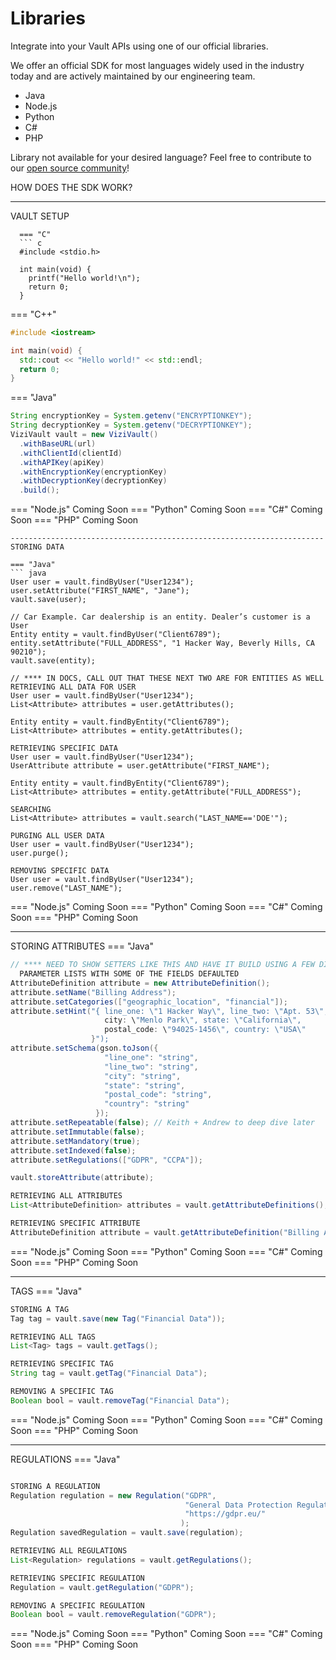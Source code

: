 # Libraries
Integrate into your Vault APIs using one of our official libraries.

We offer an official SDK for most languages widely used in the industry today and are actively maintained by our engineering team.

- Java
- Node.js
- Python
- C#
- PHP

Library not available for your desired language? Feel free to contribute to our [open source community](https://github.com/anontechnology)!

HOW DOES THE SDK WORK?

----------------------------------------------------------------------
VAULT SETUP
```
  === "C"
  ``` c
  #include <stdio.h>

  int main(void) {
    printf("Hello world!\n");
    return 0;
  }
  ```
  === "C++"
  ``` c++
  #include <iostream>

  int main(void) {
    std::cout << "Hello world!" << std::endl;
    return 0;
  }
  ```
  === "Java"
  ``` java
  String encryptionKey = System.getenv("ENCRYPTIONKEY");
  String decryptionKey = System.getenv("DECRYPTIONKEY");
  ViziVault vault = new ViziVault()
    .withBaseURL(url)
    .withClientId(clientId)
    .withAPIKey(apiKey)
    .withEncryptionKey(encryptionKey)
    .withDecryptionKey(decryptionKey)
    .build();
  ```
  === "Node.js"
  Coming Soon
  === "Python"
  Coming Soon
  === "C#"
  Coming Soon
  === "PHP"
  Coming Soon
```
----------------------------------------------------------------------
STORING DATA

=== "Java"
``` java
User user = vault.findByUser("User1234");
user.setAttribute("FIRST_NAME", "Jane");
vault.save(user);

// Car Example. Car dealership is an entity. Dealer’s customer is a User
Entity entity = vault.findByUser("Client6789");
entity.setAttribute("FULL_ADDRESS", "1 Hacker Way, Beverly Hills, CA 90210");
vault.save(entity);

// **** IN DOCS, CALL OUT THAT THESE NEXT TWO ARE FOR ENTITIES AS WELL
RETRIEVING ALL DATA FOR USER
User user = vault.findByUser("User1234");
List<Attribute> attributes = user.getAttributes();

Entity entity = vault.findByEntity("Client6789");
List<Attribute> attributes = entity.getAttributes();

RETRIEVING SPECIFIC DATA
User user = vault.findByUser("User1234");
UserAttribute attribute = user.getAttribute("FIRST_NAME");

Entity entity = vault.findByEntity("Client6789");
List<Attribute> attributes = entity.getAttribute("FULL_ADDRESS");

SEARCHING
List<Attribute> attributes = vault.search("LAST_NAME=='DOE'");

PURGING ALL USER DATA
User user = vault.findByUser("User1234");
user.purge();

REMOVING SPECIFIC DATA
User user = vault.findByUser("User1234");
user.remove("LAST_NAME");
```
=== "Node.js"
Coming Soon
=== "Python"
Coming Soon
=== "C#"
Coming Soon
=== "PHP"
Coming Soon

----------------------------------------------------------------------
STORING ATTRIBUTES
=== "Java"
``` java
// **** NEED TO SHOW SETTERS LIKE THIS AND HAVE IT BUILD USING A FEW DIFFERENT   
  PARAMETER LISTS WITH SOME OF THE FIELDS DEFAULTED
AttributeDefinition attribute = new AttributeDefinition();
attribute.setName("Billing Address");
attribute.setCategories(["geographic_location", "financial"]);
attribute.setHint("{ line_one: \"1 Hacker Way\", line_two: \"Apt. 53\", 
                     city: \"Menlo Park\", state: \"California\", 
                     postal_code: \"94025-1456\", country: \"USA\"
                  }");
attribute.setSchema(gson.toJson({ 
                     "line_one": "string",
                     "line_two": "string",
                     "city": "string",
                     "state": "string",
                     "postal_code": "string",
                     "country": "string"
                   });
attribute.setRepeatable(false); // Keith + Andrew to deep dive later
attribute.setImmutable(false);
attribute.setMandatory(true);
attribute.setIndexed(false);
attribute.setRegulations(["GDPR", "CCPA"]);

vault.storeAttribute(attribute);

RETRIEVING ALL ATTRIBUTES
List<AttributeDefinition> attributes = vault.getAttributeDefinitions();

RETRIEVING SPECIFIC ATTRIBUTE
AttributeDefinition attribute = vault.getAttributeDefinition("Billing Address");
```
=== "Node.js"
Coming Soon
=== "Python"
Coming Soon
=== "C#"
Coming Soon
=== "PHP"
Coming Soon

----------------------------------------------------------------------
TAGS
=== "Java"
``` java
STORING A TAG
Tag tag = vault.save(new Tag("Financial Data"));

RETRIEVING ALL TAGS
List<Tag> tags = vault.getTags();

RETRIEVING SPECIFIC TAG
String tag = vault.getTag("Financial Data");

REMOVING A SPECIFIC TAG
Boolean bool = vault.removeTag("Financial Data");
```
=== "Node.js"
Coming Soon
=== "Python"
Coming Soon
=== "C#"
Coming Soon
=== "PHP"
Coming Soon

----------------------------------------------------------------------
REGULATIONS
=== "Java"
``` java

STORING A REGULATION
Regulation regulation = new Regulation("GDPR", 
                                       "General Data Protection Regulation",
                                       "https://gdpr.eu/" 
                                      );
Regulation savedRegulation = vault.save(regulation);

RETRIEVING ALL REGULATIONS
List<Regulation> regulations = vault.getRegulations();

RETRIEVING SPECIFIC REGULATION
Regulation = vault.getRegulation("GDPR");

REMOVING A SPECIFIC REGULATION
Boolean bool = vault.removeRegulation("GDPR");
```
=== "Node.js"
Coming Soon
=== "Python"
Coming Soon
=== "C#"
Coming Soon
=== "PHP"
Coming Soon
